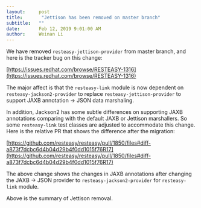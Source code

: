```yaml
---
layout:     post
title:       "Jettison has been removed on master branch"
subtitle:   ""
date:       Feb 12, 2019 9:01:00 AM
author:     Weinan Li
---
```


We have removed `resteasy-jettison-provider` from master branch, and here is the tracker bug on this change: 

[https://issues.redhat.com/browse/RESTEASY-1316](https://issues.redhat.com/browse/RESTEASY-1316)

The major affect is that the `resteasy-link` module is now dependent on `resteasy-jackson2-provider` to replace `resteasy-jettison-provider` to support JAXB annotation -&gt; JSON data marshaling.

In addition, Jackson2 has some subtle differences on supporting JAXB annotations comparing with the default JAXB or Jettison marshallers. So some `resteasy-link` test classes are adjusted to accommodate this change. Here is the relative PR that shows the difference after the migration: 

[https://github.com/resteasy/resteasy/pull/1850/files#diff-a873f7dcbc6d4b04d29b4f0dd1015f76R17](https://github.com/resteasy/resteasy/pull/1850/files#diff-a873f7dcbc6d4b04d29b4f0dd1015f76R17)

The above change shows the changes in JAXB annotations after changing the JAXB -&gt; JSON provider to `resteasy-jackson2-provider` for `resteasy-link` module.

Above is the summary of Jettison removal.




                    




                    

                    


                
